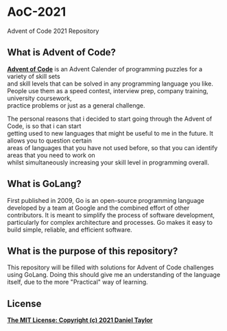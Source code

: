 # AoC-2021
Advent of Code 2021 Repository

## What is Advent of Code?
[**Advent of Code**](https://adventofcode.com/) is an Advent Calender of programming puzzles for a variety of skill sets  
and skill levels that can be solved in any programming language you like.  
People use them as a speed contest, interview prep, company training, university coursework,  
practice problems or just as a general challenge.

The personal reasons that i decided to start going through the Advent of Code, is so that i can start  
getting used to new languages that might be useful to me in the future. It allows you to question certain  
areas of languages that you have not used before, so that you can identify areas that you need to work on  
whilst simultaneously increasing your skill level in programming overall.

## What is GoLang?
First published in 2009, Go is an open-source programming language developed by a team at Google and the
combined effort of other contributors. It is meant to simplify the process of software development,
particularly for complex architecture and processes. Go makes it easy to build simple, reliable, and 
efficient software.

## What is the purpose of this repository?
This repository will be filled with solutions for Advent of Code challenges using GoLang. Doing this
should give me an understanding of the language itself, due to the more "Practical" way of learning.

## License
[**The MIT License: Copyright (c) 2021 Daniel Taylor**](https://github.com/DannyT115/AoC-2021/blob/main/LICENSE)
